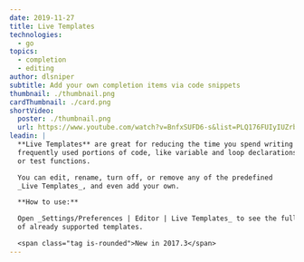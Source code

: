 ```yaml
---
date: 2019-11-27
title: Live Templates
technologies:
  - go
topics:
  - completion
  - editing
author: dlsniper
subtitle: Add your own completion items via code snippets
thumbnail: ./thumbnail.png
cardThumbnail: ./card.png
shortVideo:
  poster: ./thumbnail.png
  url: https://www.youtube.com/watch?v=BnfxSUFD6-s&list=PLQ176FUIyIUZrbrlz4AY1V8VzBJKZyVlW&index=53
leadin: |
  **Live Templates** are great for reducing the time you spend writing
  frequently used portions of code, like variable and loop declarations,
  or test functions.

  You can edit, rename, turn off, or remove any of the predefined
  _Live Templates_, and even add your own.

  **How to use:**

  Open _Settings/Preferences | Editor | Live Templates_ to see the full list
  of already supported templates.

  <span class="tag is-rounded">New in 2017.3</span>
---
```


